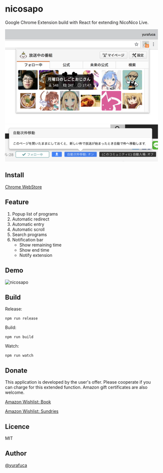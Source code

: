 # nicosapo

Google Chrome Extension build with React for extending NicoNico Live.

<img alt="nicosapo" src="./src/images/popup.png" width='549x'>

<img alt="nicosapo" src="./src/images/autoredirect.png" width='549x'>


## Install

[Chrome WebStore](https://chrome.google.com/webstore/detail/%E3%83%8B%E3%82%B3%E7%94%9F%E3%83%81%E3%82%A7%E3%83%83%E3%82%AB%E3%83%BC/kfnogdokhemdbbclknmmjpcnmjmpjknc)

## Feature

1. Popup list of programs
1. Automatic redirect
1. Automatic entry
1. Automatic scroll
1. Search programs
1. Notification bar
    * Show remaining time
    * Show end time
    * Notify extension

## Demo

<img alt="nicosapo" src="./src/video/demo.gif" width='542px'>

## Build

Release:

```
npm run release
```

Build:

```
npm run build
```

Watch:

```
npm run watch
```

## Donate

This application is developed by the user's offer. Please cooperate if you can charge for this extended function. Amazon gift certificates are also welcome.

<a href="http://amzn.asia/7MmmuAz" target="_blank">Amazon Wishlist: Book</a>

<a href="http://amzn.asia/38NVAwa" target="_blank">Amazon Wishlist: Sundries</a>

## Licence

MIT

## Author

<a href="https://twitter.com/yurafuca" target="_blank">@yurafuca</a>